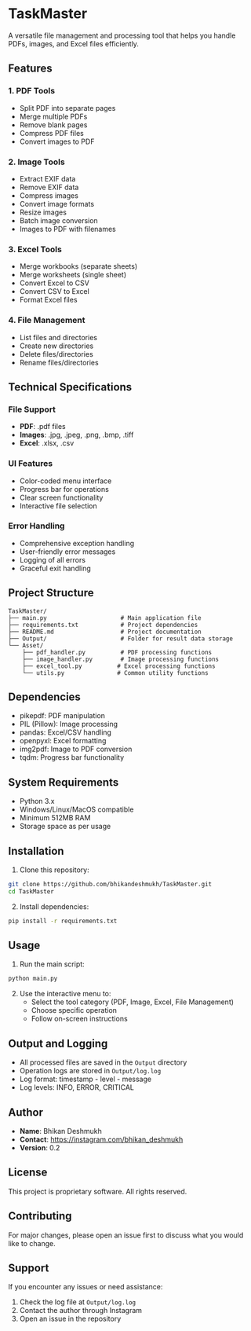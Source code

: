 # TaskMaster

A versatile file management and processing tool that helps you handle PDFs, images, and Excel files efficiently.

## Features

### 1. PDF Tools
- Split PDF into separate pages
- Merge multiple PDFs
- Remove blank pages
- Compress PDF files
- Convert images to PDF

### 2. Image Tools
- Extract EXIF data
- Remove EXIF data
- Compress images
- Convert image formats
- Resize images
- Batch image conversion
- Images to PDF with filenames

### 3. Excel Tools
- Merge workbooks (separate sheets)
- Merge worksheets (single sheet)
- Convert Excel to CSV
- Convert CSV to Excel
- Format Excel files

### 4. File Management
- List files and directories
- Create new directories
- Delete files/directories
- Rename files/directories

## Technical Specifications

### File Support
- **PDF**: .pdf files
- **Images**: .jpg, .jpeg, .png, .bmp, .tiff
- **Excel**: .xlsx, .csv

### UI Features
- Color-coded menu interface
- Progress bar for operations
- Clear screen functionality
- Interactive file selection

### Error Handling
- Comprehensive exception handling
- User-friendly error messages
- Logging of all errors
- Graceful exit handling

## Project Structure
```
TaskMaster/
├── main.py                     # Main application file
├── requirements.txt            # Project dependencies
├── README.md                   # Project documentation
├── Output/                     # Folder for result data storage
└── Asset/
    ├── pdf_handler.py          # PDF processing functions
    ├── image_handler.py        # Image processing functions
    ├── excel_tool.py          # Excel processing functions
    └── utils.py               # Common utility functions
```

## Dependencies
- pikepdf: PDF manipulation
- PIL (Pillow): Image processing
- pandas: Excel/CSV handling
- openpyxl: Excel formatting
- img2pdf: Image to PDF conversion
- tqdm: Progress bar functionality

## System Requirements
- Python 3.x
- Windows/Linux/MacOS compatible
- Minimum 512MB RAM
- Storage space as per usage

## Installation

1. Clone this repository:
```bash
git clone https://github.com/bhikandeshmukh/TaskMaster.git
cd TaskMaster
```

2. Install dependencies:
```bash
pip install -r requirements.txt
```

## Usage

1. Run the main script:
```bash
python main.py
```

2. Use the interactive menu to:
   - Select the tool category (PDF, Image, Excel, File Management)
   - Choose specific operation
   - Follow on-screen instructions

## Output and Logging
- All processed files are saved in the `Output` directory
- Operation logs are stored in `Output/log.log`
- Log format: timestamp - level - message
- Log levels: INFO, ERROR, CRITICAL

## Author
- **Name**: Bhikan Deshmukh
- **Contact**: https://instagram.com/bhikan_deshmukh
- **Version**: 0.2

## License
This project is proprietary software. All rights reserved.

## Contributing
For major changes, please open an issue first to discuss what you would like to change.

## Support
If you encounter any issues or need assistance:
1. Check the log file at `Output/log.log`
2. Contact the author through Instagram
3. Open an issue in the repository

